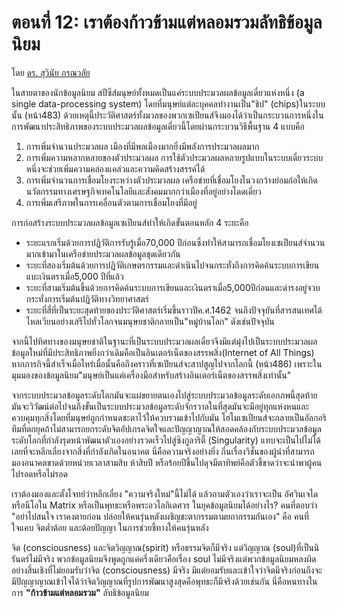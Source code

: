 # ตอนที่ 12: เราต้องก้าวข้ามแต่หลอมรวมลัทธิข้อมูลนิยม

โดย [ดร. สุวินัย ภรณวลัย](https://www.facebook.com/suvinaip/posts/2412198755483918)

ในสายตาของนักข้อมูลนิยม​ สปีซีส์มนุษย์ทั้งหมดเป็นแค่ระบบประมวลผลข้อมูลเดี่ยวแห่งหนึ่ง​ \(a​ single data-processing system\)​ โดยที่มนุษย์แต่ละบุคคลทำงานเป็น​"ชิป" \(chips\)​ในระบบนั้น​ \(หน้า​483\) ด้วยเหตุนี้​ประวัติศาสตร์ทั้งมวลของพวกเซเปียนส์จึงมองได้ว่าเป็น​ กระบวนการหนึ่งในการพัฒนาประสิทธิภาพ​ของระบบประมวลผลข้อมูลเดี่ยวนี้​ โดยผ่านกระบวนวิธีพื้นฐาน​ 4​ แบบคือ

1. การเพิ่มจำนวนประมวลผล เมืองที่มีพลเมืองมากยิ่งมีพลังการประมวลผลมาก
2. การเพิ่มความหลากหลายของตัวประมวลผล การใช้ตัวประมวลผลหลายรูปแบบในระบบเดี่ยวระบบหนึ่งจะช่วยเพิ่มความคล่องแคล่วและความคิดสร้างสรรค์ได้
3. การเพิ่มจำนวนการเชื่อมโยงระหว่างตัวประมวลผล เครือข่ายที่เชื่อมโยงในวงกว้างย่อมก่อให้เกิดนวัตกรรมทางเศรษฐกิจ​เทคโนโลยีและสังคมมากกว่าเมืองที่อยู่อย่างโดดเดี่ยว
4. การเพิ่มเสรีภาพในการเคลื่อนตัวตามการเชื่อมโยงที่มีอยู่

การก่อสร้างระบบประมวลผลข้อมูลเซเปียนส์ทำให้เกิดขั้นตอนหลัก​ 4​ ระยะคือ

* ระยะแรก​เริ่มด้วยการปฏิวัติการรับรู้เมื่อ​70,000 ปีก่อน​ ซึ่งทำให้สามารถเชื่อมโยงเซเปียนส์จำนวนมากเข้ามาในเครือข่ายประมวลผลข้อมูลชุดเดียวกัน
* ระยะที่สองเริ่มต้นด้วยการปฏิวัติเกษตรกรรมและดำเนินไปจนกระทั่งถึงการคิดค้นระบบการเขียนแบะเงินตราเมื่อ​ 5,000 ปีที่แล้ว
* ระยะที่สามเริ่มต้นขึ้นด้วยการคิดค้นระบบการเขียนและเงินตราเมื่อ​ ​5,000​ปีก่อนและดำรงอยู่จวบกระทั่งการเริ่มต้นปฏิวัติทางวิทยาศาสตร์
* ระยะที่สี่ที่เป็นระยะสุดท้ายของประวัติศาสตร์เริ่มขึ้นราวปี​ค.ศ.​1462 จนถึงปัจจุบันที่สารสนเทศได้ไหลเวียนอย่างเสรีไปทั่วโลก​จนมนุษยชาติกลายเป็น​"หมู่บ้านโลก" ดังเช่นปัจจุบัน

จากนี้ไปทิศทางของมนุษยชาติในฐานะที่เป็นระบบประมวลผลเดี๋ยว​จึงมีแต่มุ่งไปเป็นระบบประมวลผลข้อมูลใหม่ที่มีประสิทธิภาพยิ่งกว่าเดิม​คือเป็นอินเตอร์เน็ตของสรรพสิ่ง​ \(Internet​ of​ All Things\) หากภารกิจนี้สำเร็จเมื่อไหร่​เมื่อนั้นคือถึงคราวที่​เซเปียนส์จะสาปสูญไปจากโลกนี้​ \(หน้า​486\) เพราะในมุมมองของข้อมูลนิยม​ "มนุษย์เป็นแค่เครื่องมือสำหรับสร้างอินเตอร์เน็ตของสรรพสิ่งเท่านั้น"

จากระบบประมวลข้อมูลระดับโลก​มันจะแผ่ขยายตนเองไปสู่ระบบประมวลข้อมูลระดับเอกภพนี้​ สุดท้ายมันจะวิวัฒน์ต่อไปจนถึงขั้นเป็นระบบประมวลข้อมูลระดับจักรวาลในที่สุดมันจะมีอยู่ทุกแห่งหนและควบคุมทุกสิ่ง​ โดยที่มนุษย์ถูกกำหนดชะตาไว้ให้ควบรวมเข้าไปกับมัน โฮโมเซเปียนส์จะกลายเป็นอัลกอริทึมที่ตกยุค​ถ้าไม่สามารถยกระดับจิต​อัปเกรดจิตใจและปัญญาญาณให้สอดคล้องกับระบบประมวลข้อมูลระดับโลกที่กำลังรุดหน้าพัฒนาตัวเองอย่างรวดเร็วไปสู่​ซิงกูลาริตี้ \(Singularity\)​ แทบจะเป็นไปไม่ได้เลยที่จะหลีกเลี่ยงจากสิ่งที่กำลังเกิดในอนาคต นี่คือความจริงอย่างยิ่ง กึ๋นเรื่องวิชั่นของผู้นำที่สามารถมองอนาคตขาดด้วยหน่วยเวลาสามสิบ ห้าสิบปี หรือร้อยปีขึ้นไปดุจมีตาทิพย์คือตัวชี้ขาดว่าจะนำพาผู้คนไปรอดหรือไม่รอด

เราต้องมองและตั้งโจทย์ว่าหลีกเลี่ยง "ความจริงใหม่"นี้ไม่ได้ แล้วถามตัวเองว่าเราจะเป็น อัศวินเจได หรือนีโอใน Matrix หรือเป็นพุทธะหรือพระอวโลกิเตศวร ในยุคข้อมูลนิยมได้อย่างไร? คนที่ตอบว่า "อย่าไปสนใจ เราคงตายก่อน ปล่อยให้คนรุ่นหลังเผชิญชะตากรรมตามยถากรรมกันเอง" คือ คนที่ใจแคบ จิตต่ำต้อย และด้อยปัญญา ในการช่วยชี้ทางให้คนรุ่นหลัง

จิต ​\(consciousness\)​ และจิตวิญญาณ​\(spirit\)​ ​หรือธรรมจิตก็มีจริง​ แต่วิญญาณ \(soul\)​ ที่เป็นนิรันดร์ไม่มีจริง​ พวกข้อมูลนิยมจึงพูดถูกแค่ครึ่งเดียวคือ​เรื่อง​ soul​ ไม่มีจริง​ แต่​พวกข้อมูลนิยมหลงผิดอย่างสิ้นเชิงที่ไม่ยอมรับว่า​จิต​ \(consciousness\)​ มีจริง มีแต่ยอมรับและเข้าใจว่าจิตมีจริงก่อน​ ถึงจะมีปัญญาญาณเข้าใจได้ว่า​จิตวิญญาณ​ที่รูปการพัฒนาสูงสุดคือ​พุทธะ​ก็มีจริงด้วยเช่นกัน นี่คือหนทางในการ **"ก้าวข้ามแต่หลอมรวม"** ลัทธิข้อมูลนิยม​ 

